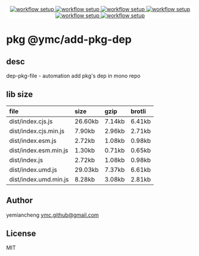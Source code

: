 <p align="center" style="background:white;">
<!-- github workflow stat:s -->
<!-- one line and center  -->
  <a href="https://github.com/YMC-GitHub">
    <img alt="workflow setup" src="https://img.shields.io/static/v1?label=pkg&message=done&color=ff69b4&style=flat-square" />
  </a>
  <a href="https://github.com/YMC-GitHub">
    <img alt="workflow setup" src="https://img.shields.io/static/v1?label=cod&message=done&color=ff69b4&style=flat-square" />
  </a>
    <a href="https://github.com/YMC-GitHub">
    <img alt="workflow setup" src="https://img.shields.io/static/v1?label=dep&message=done&color=ff69b4&style=flat-square" />
  </a>
  <a href="https://github.com/YMC-GitHub">
    <img alt="workflow setup" src="https://img.shields.io/static/v1?label=lin&message=passing&color=ff69b4&style=flat-square" />
  </a>
    <a href="https://github.com/YMC-GitHub">
    <img alt="workflow setup" src="https://img.shields.io/static/v1?label=tes&message=todo&color=ff69b4&style=flat-square" />
  </a>
      <a href="https://github.com/YMC-GitHub">
    <img alt="workflow setup" src="https://img.shields.io/static/v1?label=pro&message=done&color=ff69b4&style=flat-square" />
  </a>


  <!-- https://img.shields.io/badge/<LABEL>-<MESSAGE>-<COLOR> -->
  <!-- https://img.shields.io/static/v1?label=<LABEL>&message=<MESSAGE>&color=<COLOR> -->
<!-- github workflow stat:e -->
</p>

# pkg @ymc/add-pkg-dep

## desc
dep-pkg-file - automation add pkg's dep in mono repo

## lib size  
file | size | gzip | brotli
:---- | :---- | :---- | :----
dist/index.cjs.js | 26.60kb | 7.14kb | 6.41kb
dist/index.cjs.min.js | 7.90kb | 2.96kb | 2.71kb
dist/index.esm.js | 2.72kb | 1.08kb | 0.98kb
dist/index.esm.min.js | 1.30kb | 0.71kb | 0.65kb
dist/index.js | 2.72kb | 1.08kb | 0.98kb
dist/index.umd.js | 29.03kb | 7.37kb | 6.61kb
dist/index.umd.min.js | 8.28kb | 3.08kb | 2.81kb

## Author
yemiancheng <ymc.github@gmail.com>

## License
MIT